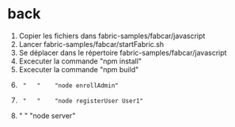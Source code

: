 # back

1) Copier les fichiers dans fabric-samples/fabcar/javascript
2) Lancer fabric-samples/fabcar/startFabric.sh
3) Se déplacer dans le répertoire fabric-samples/fabcar/javascript
4) Excecuter la commande "npm install"
5) Excecuter la commande "npm build"
6)   	"	" 	 "node enrollAdmin"
6)   	"	" 	 "node registerUser User1"
8) 	"	"   	 "node server"
